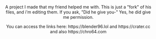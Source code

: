 <div align="center">
    <p>A project I made that my friend helped me with. This is just a "fork" of his files, and i'm editing them. If you ask, "Did he give you-" Yes, he did give me permission.</p>
    You can access the links here: https://blender96.lol and https://crater.cc and also https://chro64.com
    
